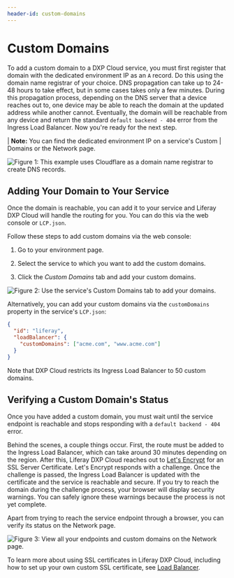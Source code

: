 ```yaml
---
header-id: custom-domains
---
```


# Custom Domains

To add a custom domain to a DXP Cloud service, you must first register that 
domain with the dedicated environment IP as an `A` record. Do this using the 
domain name registrar of your choice. DNS propagation can take up to 24-48 hours 
to take effect, but in some cases takes only a few minutes. During this 
propagation process, depending on the DNS server that a device reaches out to, 
one device may be able to reach the domain at the updated address while another 
cannot. Eventually, the domain will be reachable from any device and return the 
standard `default backend - 404` error from the Ingress Load Balancer. Now 
you're ready for the next step. 

| **Note:** You can find the dedicated environment IP on a service's Custom 
| Domains or the Network page. 

![Figure 1: This example uses Cloudflare as a domain name registrar to create DNS records.](../../../images/dns-records.png)

## Adding Your Domain to Your Service

Once the domain is reachable, you can add it to your service and Liferay DXP 
Cloud will handle the routing for you. You can do this via the web console or 
`LCP.json`. 

Follow these steps to add custom domains via the web console: 

1.  Go to your environment page. 

2.  Select the service to which you want to add the custom domains. 

3.  Click the *Custom Domains* tab and add your custom domains. 

![Figure 2: Use the service's Custom Domains tab to add your domains.](../../../images/custom-domains.png)

Alternatively, you can add your custom domains via the `customDomains` property 
in the service's `LCP.json`: 

```json
{
  "id": "liferay",
  "loadBalancer": {
    "customDomains": ["acme.com", "www.acme.com"]
  }
}
```

Note that DXP Cloud restricts its Ingress Load Balancer to 50 custom domains. 

## Verifying a Custom Domain's Status

Once you have added a custom domain, you must wait until the service endpoint is 
reachable and stops responding with a `default backend - 404` error. 

Behind the scenes, a couple things occur. First, the route must be added to the 
Ingress Load Balancer, which can take around 30 minutes depending on the region. 
After this, Liferay DXP Cloud reaches out to 
[Let's Encrypt](https://letsencrypt.org/) 
for an SSL Server Certificate. Let's Encrypt responds with a challenge. Once the 
challenge is passed, the Ingress Load Balancer is updated with the certificate 
and the service is reachable and secure. If you try to reach the domain during 
the challenge process, your browser will display security warnings. You can 
safely ignore these warnings because the process is not yet complete. 

Apart from trying to reach the service endpoint through a browser, you can 
verify its status on the Network page. 

![Figure 3: View all your endpoints and custom domains on the Network page.](../../../images/custom-domains-status.png)

To learn more about using SSL certificates in Liferay DXP Cloud, including how 
to set up your own custom SSL certificate, see 
[Load Balancer](/docs/-/knowledge_base/dxp-cloud/load-balancer). 
